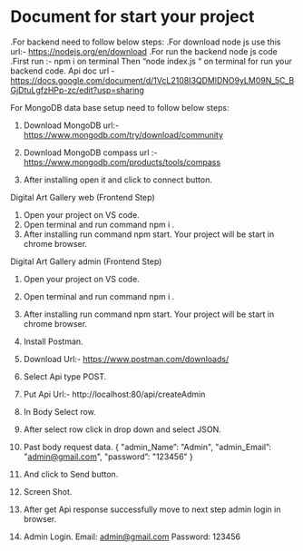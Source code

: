 #  Document for start your project 
 
 .For backend need to follow below steps: 
 .For download node js use this url:- https://nodejs.org/en/download 
 .For run the backend node js code  
.First run :-  npm i on terminal 
 Then “node index.js “ on terminal for run your backend code.  Api doc url - https://docs.google.com/document/d/1VcL2108I3QDMlDNO9yLM09N_5C_BGjDtuLgfzHPp-zc/edit?usp=sharing

For MongoDB data base setup need to follow below steps:
1.	Download MongoDB url:- https://www.mongodb.com/try/download/community
     

    

     

    

2.	Download MongoDB compass 
url :- https://www.mongodb.com/products/tools/compass



 

3.	After installing open it and click to connect button.

 


Digital Art Gallery web (Frontend Step)
1.	Open your project on VS code.  
2.	Open terminal and run command npm i . 
3.	After installing run command npm start. Your project will be start in chrome browser.

Digital Art Gallery admin (Frontend Step)
1.	Open your project on VS code.  
2.	Open terminal and run command npm i . 
3.	After installing run command npm start. Your project will be start in chrome browser.
1.	Install Postman.
1.	Download Url:- https://www.postman.com/downloads/
2.	Select Api type POST.
3.	Put Api Url:- http://localhost:80/api/createAdmin
4.	In Body Select row.
5.	After select row click in drop down and select JSON.
6.	Past body request data.
      {
                   "admin_Name”: "Admin",
                   "admin_Email”: "admin@gmail.com",
                   "password”: "123456"
}
7.	And click to Send button.
8.	Screen Shot.
 

9.	After get Api response successfully move to next step admin login in browser. 

2.	Admin Login.
Email: admin@gmail.com
Password: 123456

